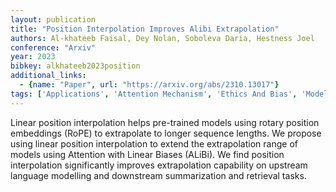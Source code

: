 ```yaml
---
layout: publication
title: "Position Interpolation Improves Alibi Extrapolation"
authors: Al-khateeb Faisal, Dey Nolan, Soboleva Daria, Hestness Joel
conference: "Arxiv"
year: 2023
bibkey: alkhateeb2023position
additional_links:
  - {name: "Paper", url: "https://arxiv.org/abs/2310.13017"}
tags: ['Applications', 'Attention Mechanism', 'Ethics And Bias', 'Model Architecture']
---
```

Linear position interpolation helps pre-trained models using rotary position embeddings (RoPE) to extrapolate to longer sequence lengths. We propose using linear position interpolation to extend the extrapolation range of models using Attention with Linear Biases (ALiBi). We find position interpolation significantly improves extrapolation capability on upstream language modelling and downstream summarization and retrieval tasks.
